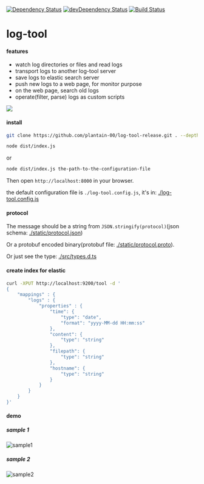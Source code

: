 [![Dependency Status](https://david-dm.org/plantain-00/log-tool.svg)](https://david-dm.org/plantain-00/log-tool)
[![devDependency Status](https://david-dm.org/plantain-00/log-tool/dev-status.svg)](https://david-dm.org/plantain-00/log-tool#info=devDependencies)
[![Build Status](https://travis-ci.org/plantain-00/log-tool.svg?branch=master)](https://travis-ci.org/plantain-00/log-tool)

# log-tool

#### features

+ watch log directories or files and read logs
+ transport logs to another log-tool server
+ save logs to elastic search server
+ push new logs to a web page, for monitor purpose
+ on the web page, search old logs
+ operate(filter, parse) logs as custom scripts

![](./architecture.png)

#### install

```bash
git clone https://github.com/plantain-00/log-tool-release.git . --depth=1 && npm i --production
```

```bash
node dist/index.js
```

or

```bash
node dist/index.js the-path-to-the-configuration-file
```

Then open `http://localhost:8000` in your browser.

the default configuration file is `./log-tool.config.js`, it's in: [./log-tool.config.js](https://github.com/plantain-00/log-tool/blob/master/log-tool.config.js)

#### protocol

The message should be a string from `JSON.stringify(protocol)`(json schema: [./static/protocol.json](https://github.com/plantain-00/log-tool/blob/master/static/protocol.json))

Or a protobuf encoded binary(protobuf file: [./static/protocol.proto](https://github.com/plantain-00/log-tool/blob/master/static/protocol.proto)).

Or just see the type: [./src/types.d.ts](https://github.com/plantain-00/log-tool/blob/master/src/types.d.ts) 

#### create index for elastic

```bash
curl -XPUT http://localhost:9200/tool -d '
{
    "mappings" : {
        "logs" : {
            "properties" : {
                "time": {
                    "type": "date", 
                    "format": "yyyy-MM-dd HH:mm:ss"
                },
                "content": {
                    "type": "string"
                },
                "filepath": {
                    "type": "string"
                },
                "hostname": {
                    "type": "string"
                }
            }
        }
    }
}'
```

#### demo

##### sample 1

![sample1](./sample1.png)

##### sample 2

![sample2](./sample2.png)

